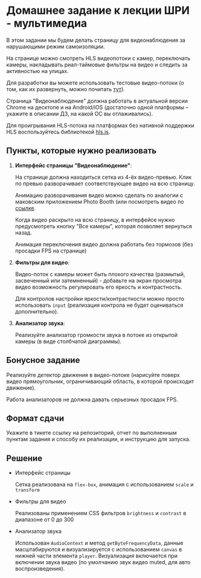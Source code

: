 # Домашнее задание к лекции ШРИ - мультимедиа

В этом задании мы будем делать страницу для видеонаблюдения за нарушающими режим самоизоляции.

На странице можно смотреть HLS видеопотоки с камер, переключать камеры,
накладывать риал-таймовые фильтры на видео и следить за активностью на улицах.

Для разработки вы можете использовать тестовые видео-потоки
(о том, как их развернуть, можно почитать [тут](streams/README.md)).

Страница "Видеонаблюдение" должна работать в актуальной версии Chrome на десктопе и
на Android/iOS (достаточно одной платформы – укажите в описании ДЗ, на какой ОС вы отлаживались).

Для проигрывания HLS-потока на платформах без нативной поддержки HLS воспользуйтесь библиотекой [hls.js](https://github.com/video-dev/hls.js/).

## Пункты, которые нужно реализовать

1. **Интерфейс страницы "Видеонаблюдение"**:

    На странице должна находиться сетка из 4-ёх видео-превью.
    Клик по превью разворачивает соответствующее видео на всю страницу.

    Анимацию разворачивания видео можно сделать по аналогии с маковским приложением
    Photo Booth (или посмотреть видео по [ссылке](https://yadi.sk/i/shdHcVlkd_BO1w]).

    Когда видео раскрыто на всю страницу, в интерфейсе нужно предусмотреть кнопку
    "Все камеры", которая позволяет вернуться назад.

    Анимация переключения видео должна работать без тормозов (без просадки FPS на странице)

2. **Фильтры для видео**:

    Видео-поток с камеры может быть плохого качества (размытый, засвеченный или затемненный) - добавьте на экран просмотра видео
    возможность регулировать его яркость и контрастность.

    Для контролов настройки яркости/контрастности можно просто использовать `input` (реализация контрола не будет оцениваться дополнительно).

3. **Анализатор звука**:

    Реализуйте анализатор громкости звука в потоке из открытой камеры (в виде столбчатой диаграммы).

## Бонусное задание

Реализуйте детектор движения в видео-потоке (нарисуйте поверх видео прямоугольник, ограничивающий область, в которой происходит движение).

Работа анализаторов не должна давать серьезных просадок FPS.

## Формат сдачи

Укажите в тикете ссылку на репозиторий, отчет по выполненным пунктам задания и способу их реализации, и инструкцию для запуска.

## Решение

- Интерфейс страницы

  Сетка реализована на `flex-box`, анимация с использованием `scale` и `transform`

- Фильтры для видео

  Реализованы применением CSS фильтров `brightness` и `contrast` в диапазоне от 0 до 300

- Анализатор звука

  Использован `AudioContext` и метод `getByteFrequencyData`, данные масштабируются и визуализируется с использованием `canvas` в нижней части элемента `player`. Визуализация включается при включении звука видео (по умолчанию звук видео muted, для авто воспроизведения).
